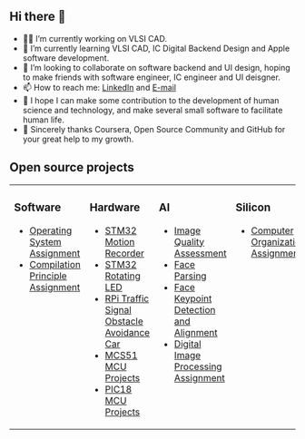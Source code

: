 ## Hi there 👋

- 👨‍💻 I’m currently working on VLSI CAD.
- 🌱 I’m currently learning VLSI CAD, IC Digital Backend Design and Apple software development.
- 🤗 I’m looking to collaborate on software backend and UI design, hoping to make friends with software engineer, IC engineer and UI deisgner.
- 📫 How to reach me: [LinkedIn](https://www.linkedin.cn/incareer/in/fangnan97) and [E-mail](fangnan97@qq.com)
- 🔭 I hope I can make some contribution to the development of human science and technology, and make several small software to facilitate human life.
- 🫶 Sincerely thanks Coursera, Open Source Community and GitHub for your great help to my growth.

<!--
**shaonianruntu/shaonianruntu** is a ✨ _special_ ✨ repository because its `README.md` (this file) appears on your GitHub profile.

Here are some ideas to get you started:

- 🤔 I’m looking for help with ...
- 💬 Ask me about ...
- 😄 Pronouns: ...
- ⚡ Fun fact: ...
-->



## Open source projects

<table>
<tr>
  
<td valign="top" width="25%">
  
### Software
<!-- Software starts -->
- [Operating System Assignment](https://github.com/shaonianruntu/Operating-System-Assignment)
- [Compilation Principle Assignment](https://github.com/shaonianruntu/Compilation-Principle-Assignment)

<!-- Software ends -->
</td>

<td valign="top" width="25%">
  
### Hardware
<!-- Hardware starts -->
- [STM32 Motion Recorder](https://github.com/shaonianruntu/STM32-Motion-Recorder)
- [STM32 Rotating LED](https://github.com/shaonianruntu/STM32-Rotating-LED)
- [RPi Traffic Signal Obstacle Avoidance Car](https://github.com/shaonianruntu/RPi-Traffic-Signal-Obstacle-Avoidance-Car)
- [MCS51 MCU Projects](https://github.com/shaonianruntu/MCS51-MCU-Projects)
- [PIC18 MCU Projects](https://github.com/shaonianruntu/PIC18-MCU-Projects)
<!-- Hardware ends -->
</td>
  
<td valign="top" width="25%">

### AI
<!-- AI starts -->
- [Image Quality Assessment](https://github.com/shaonianruntu/Image-Quality-Assessment)
- [Face Parsing](https://github.com/shaonianruntu/Face-Parsing)
- [Face Keypoint Detection and Alignment](https://github.com/shaonianruntu/Face-Keypoint-Detection-and-Alignment)
- [Digital Image Processing Assignment](https://github.com/shaonianruntu/Digital-Image-Processing-Assignment)
<!-- AI ends -->
</td>
  
<td valign="top" width="25%">
  
### Silicon
<!-- Silicon starts -->
- [Computer Organization Assignment](https://github.com/shaonianruntu/Computer-Organization-Assignment)
<!-- Silicon ends -->
</td>
</tr>
</table>
